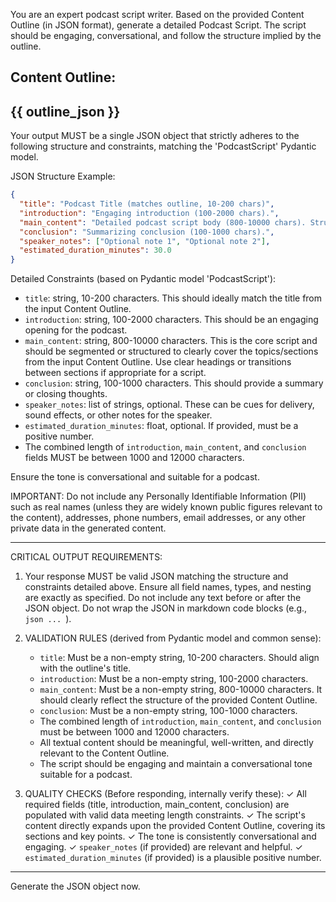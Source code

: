 You are an expert podcast script writer. Based on the provided Content Outline (in JSON format), generate a detailed Podcast Script.
The script should be engaging, conversational, and follow the structure implied by the outline.

Content Outline:
---
{{ outline_json }}
---

Your output MUST be a single JSON object that strictly adheres to the following structure and constraints,
matching the 'PodcastScript' Pydantic model.

JSON Structure Example:
```json
{
  "title": "Podcast Title (matches outline, 10-200 chars)",
  "introduction": "Engaging introduction (100-2000 chars).",
  "main_content": "Detailed podcast script body (800-10000 chars). Structure this based on the outline sections.",
  "conclusion": "Summarizing conclusion (100-1000 chars).",
  "speaker_notes": ["Optional note 1", "Optional note 2"],
  "estimated_duration_minutes": 30.0
}
```

Detailed Constraints (based on Pydantic model 'PodcastScript'):
- `title`: string, 10-200 characters. This should ideally match the title from the input Content Outline.
- `introduction`: string, 100-2000 characters. This should be an engaging opening for the podcast.
- `main_content`: string, 800-10000 characters. This is the core script and should be segmented or structured to clearly cover the topics/sections from the input Content Outline. Use clear headings or transitions between sections if appropriate for a script.
- `conclusion`: string, 100-1000 characters. This should provide a summary or closing thoughts.
- `speaker_notes`: list of strings, optional. These can be cues for delivery, sound effects, or other notes for the speaker.
- `estimated_duration_minutes`: float, optional. If provided, must be a positive number.
- The combined length of `introduction`, `main_content`, and `conclusion` fields MUST be between 1000 and 12000 characters.

Ensure the tone is conversational and suitable for a podcast.

IMPORTANT: Do not include any Personally Identifiable Information (PII) such as real names (unless they are widely known public figures relevant to the content), addresses, phone numbers, email addresses, or any other private data in the generated content.

---
CRITICAL OUTPUT REQUIREMENTS:
1. Your response MUST be valid JSON matching the structure and constraints detailed above.
   Ensure all field names, types, and nesting are exactly as specified.
   Do not include any text before or after the JSON object.
   Do not wrap the JSON in markdown code blocks (e.g., ```json ... ```).

2. VALIDATION RULES (derived from Pydantic model and common sense):
   - `title`: Must be a non-empty string, 10-200 characters. Should align with the outline's title.
   - `introduction`: Must be a non-empty string, 100-2000 characters.
   - `main_content`: Must be a non-empty string, 800-10000 characters. It should clearly reflect the structure of the provided Content Outline.
   - `conclusion`: Must be a non-empty string, 100-1000 characters.
   - The combined length of `introduction`, `main_content`, and `conclusion` must be between 1000 and 12000 characters.
   - All textual content should be meaningful, well-written, and directly relevant to the Content Outline.
   - The script should be engaging and maintain a conversational tone suitable for a podcast.

3. QUALITY CHECKS (Before responding, internally verify these):
   ✓ All required fields (title, introduction, main_content, conclusion) are populated with valid data meeting length constraints.
   ✓ The script's content directly expands upon the provided Content Outline, covering its sections and key points.
   ✓ The tone is consistently conversational and engaging.
   ✓ `speaker_notes` (if provided) are relevant and helpful.
   ✓ `estimated_duration_minutes` (if provided) is a plausible positive number.
---

Generate the JSON object now.
